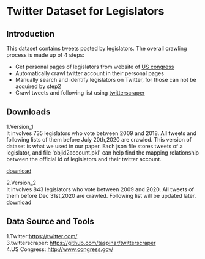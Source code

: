 # Twitter Dataset for Legislators

## Introduction
This dataset contains tweets posted by legislators. The overall crawling process is made up of 4 steps:
- Get personal pages of legislators from website of [US congress](http://www.congress.gov/)  
- Automatically crawl twitter account in their personal pages
- Manually search and identify legislators on Twitter, for those can not be acquired by step2
- Crawl tweets and following list using [twitterscraper](https://github.com/taspinar/twitterscraper)


## Downloads
1.Version_1  
It involves 735 legislators who vote between 2009 and 2018. All tweets and following lists of them before July 20th,2020 are crawled. This version of dataset is what we used in our paper. Each json file stores tweets of a legislator, and file 'objid2account.pkl' can help find the mapping relationship between the official id of legislators and their twitter account.

[download](https://www.dropbox.com/s/tuiba9lqz5xz0iz/Leg_Twitter_v1.zip?dl=0)  

2.Version_2  
It involves 843 legislators who vote between 2009 and 2020. All tweets of them before Dec 31st,2020 are crawled. Following list will be updated later.  
[download]()

## Data Source and Tools
1.Twitter:https://twitter.com/  
3.twitterscraper: https://github.com/taspinar/twitterscraper  
4.US Congress: http://www.congress.gov/  

